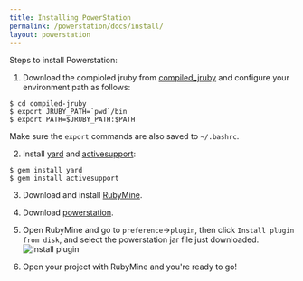 ```yaml
---
title: Installing PowerStation
permalink: /powerstation/docs/install/
layout: powerstation
---
```


<div class="container" markdown="1">
<div class="row" markdown="1">
<div class="col-md-12" markdown="1">

Steps to install Powerstation:

1. Download the compioled jruby from [compiled_jruby](https://github.com/hyperloop-rails/compiled-jruby) and configure your environment path as follows:
```
$ cd compiled-jruby
$ export JRUBY_PATH=`pwd`/bin
$ export PATH=$JRUBY_PATH:$PATH
```
Make sure the `export` commands are also saved to `~/.bashrc`.

2. Install [yard](https://github.com/lsegal/yard.git) and [activesupport](https://github.com/rails/rails/tree/master/activesupport):
```
$ gem install yard
$ gem install activesupport
```

3. Download and install [RubyMine](https://www.jetbrains.com/ruby/).

4. Download [powerstation](https://plugins.jetbrains.com/plugin/10604-powerstation).

5. Open RubyMine and go to `preference`->`plugin`, then click `Install plugin from disk`, and select the powerstation jar file just downloaded.<br/>
![Install plugin](../../screenshots/load_plugin.png)

6. Open your project with RubyMine and you're ready to go!

</div>
</div>
</div>
